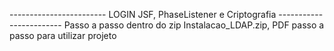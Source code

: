 ------------------------ LOGIN JSF, PhaseListener e Criptografia ------------------------
Passo a passo dentro do zip Instalacao_LDAP.zip, PDF passo a passo para utilizar projeto